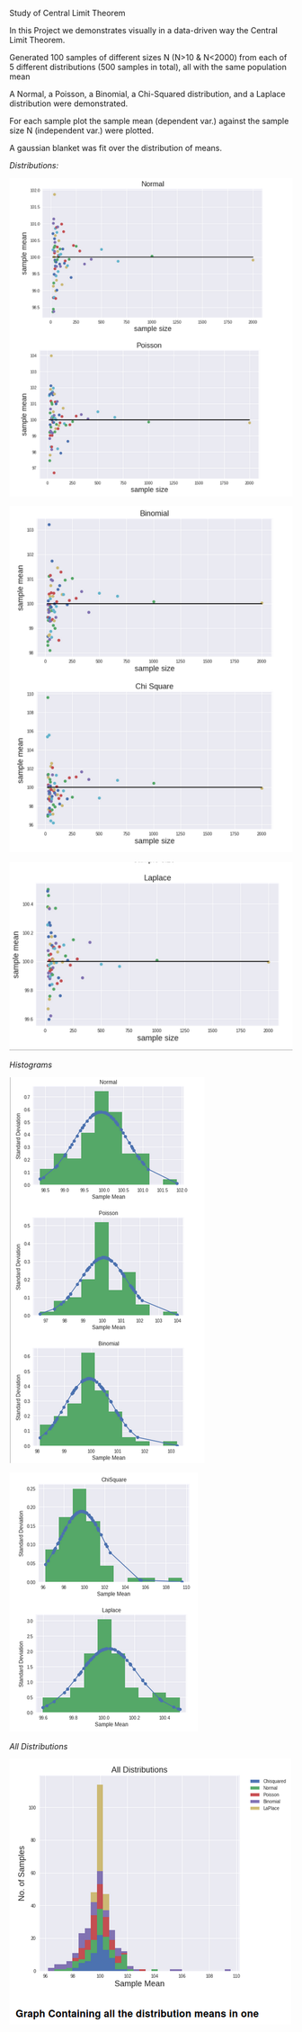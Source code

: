 ﻿Study of Central Limit Theorem

In this Project we demonstrates visually in a data-driven way the Central Limit Theorem.

Generated 100 samples of different sizes N (N>10 & N<2000) from each of 5 different distributions (500 samples in total), all with the same population mean

A Normal, a Poisson, a Binomial, a Chi-Squared distribution, and a Laplace distribution were demonstrated.

For each sample plot the sample mean (dependent var.) against the sample size N (independent var.) were plotted.

A gaussian blanket was fit over the distribution of means.

*Distributions:*

![solarpalette](screenshots/1.png)

![solarpalette](screenshots/2.png)

![solarpalette](screenshots/3.png)

*Histograms*

![solarpalette](screenshots/4.png)

![solarpalette](screenshots/5.png)

*All Distributions*

![solarpalette](screenshots/6.png)





